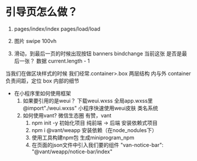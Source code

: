 # 引导页怎么做？

1. pages/index/index
    pages/load/load

2. 图片 swipe 100vh
3. 滑动，到最后一页的时候出现按钮
    banners
    bindchange
    当前这张 是否是最后一张？
    数据 current.length - 1

当我们在做区块样式的时候
我们经常.container>.box 两层结构
内与外 container负责间距，定位
box 内部的细节

- 在小程序里如何使用框架
    1. 如果要引用的是weui？
    下载weui.wxss 全局app.wxss里 @import"./weui.wxss"
    小程序快速使用weui皮肤 类名系统
    2. 如何使用vant?
    微信生态圈 有赞，vant
        1. npm init -y 初始化项目 纯前端 -> 后端 安装依赖式项目
        2. npm i @vant/weapp 安装依赖（在node_nodules下）
        3. 使用工具构建npm包 生成miniprogram_npm
        4. 在页面的json文件中引入我们要的组件
        "van-notice-bar": "@vant/weapp/notice-bar/index"